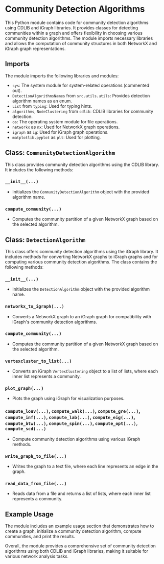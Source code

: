 # Community Detection Algorithms

This Python module contains code for community detection algorithms using CDLIB and iGraph libraries. It provides classes for detecting communities within a graph and offers flexibility in choosing various community detection algorithms. The module imports necessary libraries and allows the computation of community structures in both NetworkX and iGraph graph representations.

## Imports

The module imports the following libraries and modules:

- `sys`: The system module for system-related operations (commented out).
- `DetectionAlgorithmsNames` from `src.utils.utils`: Provides detection algorithm names as an enum.
- `List` from `typing`: Used for typing hints.
- `algorithms`, `NodeClustering` from `cdlib`: CDLIB libraries for community detection.
- `os`: The operating system module for file operations.
- `networkx` as `nx`: Used for NetworkX graph operations.
- `igraph` as `ig`: Used for iGraph graph operations.
- `matplotlib.pyplot` as `plt`: Used for plotting.

## Class: `CommunityDetectionAlgorithm`

This class provides community detection algorithms using the CDLIB library. It includes the following methods:

### `__init__(...)`

- Initializes the `CommunityDetectionAlgorithm` object with the provided algorithm name.

### `compute_community(...)`

- Computes the community partition of a given NetworkX graph based on the selected algorithm.

## Class: `DetectionAlgorithm`

This class offers community detection algorithms using the iGraph library. It includes methods for converting NetworkX graphs to iGraph graphs and for computing various community detection algorithms. The class contains the following methods:

### `__init__(...)`

- Initializes the `DetectionAlgorithm` object with the provided algorithm name.

### `networkx_to_igraph(...)`

- Converts a NetworkX graph to an iGraph graph for compatibility with iGraph's community detection algorithms.

### `compute_community(...)`

- Computes the community partition of a given NetworkX graph based on the selected algorithm.

### `vertexcluster_to_list(...)`

- Converts an iGraph `VertexClustering` object to a list of lists, where each inner list represents a community.

### `plot_graph(...)`

- Plots the graph using iGraph for visualization purposes.

### `compute_louv(...)`, `compute_walk(...)`, `compute_gre(...)`, `compute_inf(...)`, `compute_lab(...)`, `compute_eig(...)`, `compute_btw(...)`, `compute_spin(...)`, `compute_opt(...)`, `compute_scd(...)`

- Compute community detection algorithms using various iGraph methods.

### `write_graph_to_file(...)`

- Writes the graph to a text file, where each line represents an edge in the graph.

### `read_data_from_file(...)`

- Reads data from a file and returns a list of lists, where each inner list represents a community.

## Example Usage

The module includes an example usage section that demonstrates how to create a graph, initialize a community detection algorithm, compute communities, and print the results.

Overall, the module provides a comprehensive set of community detection algorithms using both CDLIB and iGraph libraries, making it suitable for various network analysis tasks.

